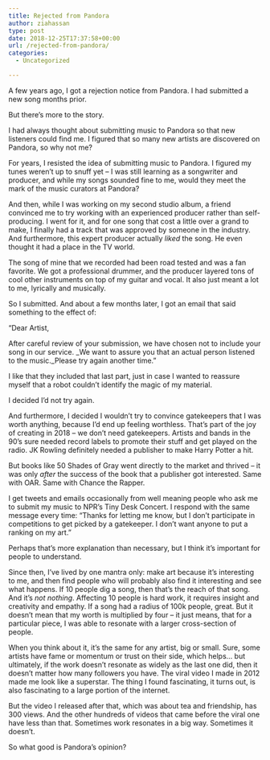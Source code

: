 ```yaml
---
title: Rejected from Pandora
author: ziahassan
type: post
date: 2018-12-25T17:37:58+00:00
url: /rejected-from-pandora/
categories:
  - Uncategorized

---
```

A few years ago, I got a rejection notice from Pandora. I had submitted a new song months prior.

But there’s more to the story.

I had always thought about submitting music to Pandora so that new listeners could find me. I figured that so many new artists are discovered on Pandora, so why not me?

For years, I resisted the idea of submitting music to Pandora. I figured my tunes weren’t up to snuff yet &#8211; I was still learning as a songwriter and producer, and while my songs sounded fine to me, would they meet the mark of the music curators at Pandora?

And then, while I was working on my second studio album, a friend convinced me to try working with an experienced producer rather than self-producing. I went for it, and for one song that cost a little over a grand to make, I finally had a track that was approved by someone in the industry. And furthermore, this expert producer actually _liked_ the song. He even thought it had a place in the TV world. 

The song of mine that we recorded had been road tested and was a fan favorite. We got a professional drummer, and the producer layered tons of cool other instruments on top of my guitar and vocal. It also just meant a lot to me, lyrically and musically.

So I submitted. And about a few months later, I got an email that said something to the effect of:

“Dear Artist,

After careful review of your submission, we have chosen not to include your song in our service. _We want to assure you that an actual person listened to the music._Please try again another time.”

I like that they included that last part, just in case I wanted to reassure myself that a robot couldn’t identify the magic of my material.

I decided I’d not try again. 

And furthermore, I decided I wouldn’t try to convince gatekeepers that I was worth anything, because I’d end up feeling worthless. That’s part of the joy of creating in 2018 &#8211; we don’t need gatekeepers. Artists and bands in the 90’s sure needed record labels to promote their stuff and get played on the radio. JK Rowling definitely needed a publisher to make Harry Potter a hit. 

But books like 50 Shades of Gray went directly to the market and thrived &#8211; it was only _after_ the success of the book that a publisher got interested. Same with OAR. Same with Chance the Rapper. 

I get tweets and emails occasionally from well meaning people who ask me to submit my music to NPR’s Tiny Desk Concert. I respond with the same message every time: “Thanks for letting me know, but I don’t participate in competitions to get picked by a gatekeeper. I don’t want anyone to put a ranking on my art.”

Perhaps that’s more explanation than necessary, but I think it’s important for people to understand. 

Since then, I’ve lived by one mantra only: make art because it’s interesting to me, and then find people who will probably also find it interesting and see what happens. If 10 people dig a song, then that’s the reach of that song. And it’s _not nothing_. Affecting 10 people is hard work, it requires insight and creativity and empathy. If a song had a radius of 100k people, great. But it doesn’t mean that my worth is multiplied by four &#8211; it just means, that for a particular piece, I was able to resonate with a larger cross-section of people. 

When you think about it, it’s the same for any artist, big or small. Sure, some artists have fame or momentum or trust on their side, which helps… but ultimately, if the work doesn’t resonate as widely as the last one did, then it doesn’t matter how many followers you have. The viral video I made in 2012 made me look like a superstar. The thing I found fascinating, it turns out, is also fascinating to a large portion of the internet.

But the video I released after that, which was about tea and friendship, has 300 views. And the other hundreds of videos that came before the viral one have less than that. Sometimes work resonates in a big way. Sometimes it doesn’t.

So what good is Pandora’s opinion?